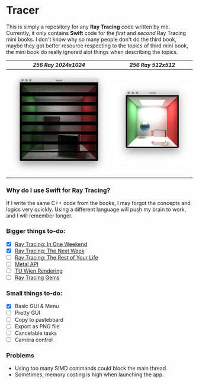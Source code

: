 # Tracer
This is simply a repository for any **Ray Tracing** code written by me. Currently, it only contains **Swift** code for the *first* and *second* Ray Tracing mini books. I don't know why so many people don't do the third book, maybe they got better resource respecting to the topics of third mini book, the mini book do really ignored alot things when describing the topics.

*256 Ray 1024x1024*  | *256 Ray 512x512*
:---:|:---:
![](Captures/capture_a.PNG) | ![](Captures/capture_b.PNG)


### Why do I use Swift for Ray Tracing?
If I write the same C++ code from the books, I may forgot the concepts and logics very quickly. Using a different language will push my brain to work, and I will remember longer. 


### Bigger things to-do:
- [x] [Ray Tracing: In One Weekend](https://raytracing.github.io/books/RayTracingInOneWeekend.html)
- [x] [Ray Tracing: The Next Week](https://raytracing.github.io/books/RayTracingTheNextWeek.html)
- [ ] [Ray Tracing: The Rest of Your Life](https://raytracing.github.io/books/RayTracingTheRestOfYourLife.html)
- [ ] [Metal API](https://developer.apple.com/documentation/metal)
- [ ] [TU Wien Rendering](https://www.cg.tuwien.ac.at/courses/Rendering/VU.SS2020.html)
- [ ] [Ray Tracing Gems](https://www.realtimerendering.com/raytracinggems/)

### Small things to-do:
- [x] Basic GUI & Menu
- [ ] Pretty GUI 
- [ ] Copy to pasteboard
- [ ] Export as PNG file
- [ ] Cancelable tasks 
- [ ] Camera control

### Problems
- Using too many SIMD commands could block the main thread.
- Sometimes, memory costing is high when launching the app.